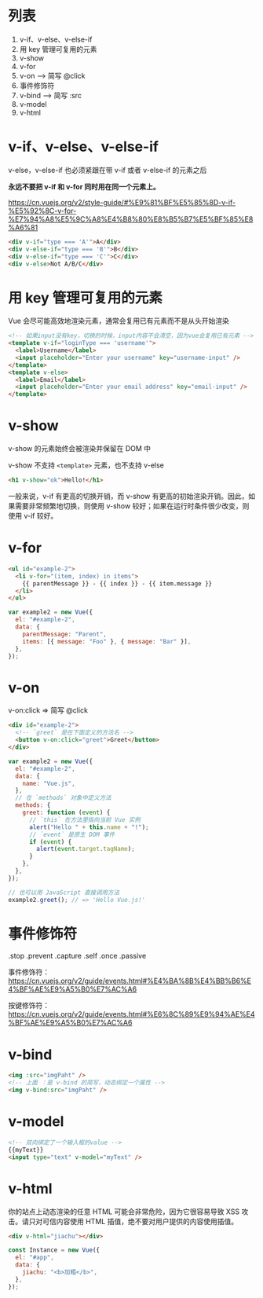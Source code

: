 # 列表

1. v-if、v-else、v-else-if
2. 用 key 管理可复用的元素
3. v-show
4. v-for
5. v-on  --> 简写 @click
6. 事件修饰符
7. v-bind   --> 简写 :src
8. v-model
9. v-html

# v-if、v-else、v-else-if

v-else，v-else-if 也必须紧跟在带 v-if 或者 v-else-if 的元素之后

**永远不要把 v-if 和 v-for 同时用在同一个元素上。**

https://cn.vuejs.org/v2/style-guide/#%E9%81%BF%E5%85%8D-v-if-%E5%92%8C-v-for-%E7%94%A8%E5%9C%A8%E4%B8%80%E8%B5%B7%E5%BF%85%E8%A6%81

```html
<div v-if="type === 'A'">A</div>
<div v-else-if="type === 'B'">B</div>
<div v-else-if="type === 'C'">C</div>
<div v-else>Not A/B/C</div>
```

# 用 key 管理可复用的元素

Vue 会尽可能高效地渲染元素，通常会复用已有元素而不是从头开始渲染

```html
<!-- 如果input没有key，切换的时候，input内容不会清空，因为vue会复用已有元素 -->
<template v-if="loginType === 'username'">
  <label>Username</label>
  <input placeholder="Enter your username" key="username-input" />
</template>
<template v-else>
  <label>Email</label>
  <input placeholder="Enter your email address" key="email-input" />
</template>
```

# v-show

v-show 的元素始终会被渲染并保留在 DOM 中

v-show 不支持 `<template>` 元素，也不支持 v-else

```html
<h1 v-show="ok">Hello!</h1>
```

一般来说，v-if 有更高的切换开销，而 v-show 有更高的初始渲染开销。因此，如果需要非常频繁地切换，则使用 v-show 较好；如果在运行时条件很少改变，则使用 v-if 较好。

# v-for

```html
<ul id="example-2">
  <li v-for="(item, index) in items">
    {{ parentMessage }} - {{ index }} - {{ item.message }}
  </li>
</ul>
```

```js
var example2 = new Vue({
  el: "#example-2",
  data: {
    parentMessage: "Parent",
    items: [{ message: "Foo" }, { message: "Bar" }],
  },
});
```

# v-on

v-on:click => 简写 @click

```html
<div id="example-2">
  <!-- `greet` 是在下面定义的方法名 -->
  <button v-on:click="greet">Greet</button>
</div>
```

```js
var example2 = new Vue({
  el: "#example-2",
  data: {
    name: "Vue.js",
  },
  // 在 `methods` 对象中定义方法
  methods: {
    greet: function (event) {
      // `this` 在方法里指向当前 Vue 实例
      alert("Hello " + this.name + "!");
      // `event` 是原生 DOM 事件
      if (event) {
        alert(event.target.tagName);
      }
    },
  },
});

// 也可以用 JavaScript 直接调用方法
example2.greet(); // => 'Hello Vue.js!'
```

# 事件修饰符

.stop
.prevent
.capture
.self
.once
.passive

事件修饰符：https://cn.vuejs.org/v2/guide/events.html#%E4%BA%8B%E4%BB%B6%E4%BF%AE%E9%A5%B0%E7%AC%A6

按键修饰符：https://cn.vuejs.org/v2/guide/events.html#%E6%8C%89%E9%94%AE%E4%BF%AE%E9%A5%B0%E7%AC%A6

# v-bind

```html
<img :src="imgPaht" />
<!-- 上面 ：是 v-bind 的简写，动态绑定一个属性 -->
<img v-bind:src="imgPaht" />
```

# v-model

```html
<!-- 双向绑定了一个输入框的value -->
{{myText}}
<input type="text" v-model="myText" />
```

# v-html

你的站点上动态渲染的任意 HTML 可能会非常危险，因为它很容易导致 XSS 攻击。请只对可信内容使用 HTML 插值，绝不要对用户提供的内容使用插值。

```html
<div v-html="jiachu"></div>
```

```js
const Instance = new Vue({
  el: "#app",
  data: {
    jiachu: "<b>加粗</b>",
  },
});
```
